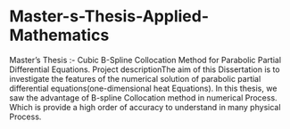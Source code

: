 # Master-s-Thesis-Applied-Mathematics


Master’s Thesis :- Cubic B-Spline Collocation Method for Parabolic Partial Differential Equations.
Project descriptionThe aim of this Dissertation is to investigate the features of the numerical solution of parabolic partial differential equations(one-dimensional heat Equations). In this thesis, we saw the advantage of B-spline Collocation method in numerical Process. Which is provide a high order of accuracy to understand in many physical Process.
